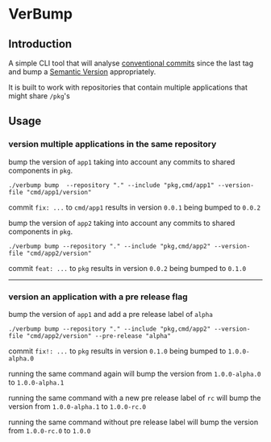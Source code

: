 # VerBump

## Introduction

A simple CLI tool that will analyse [conventional commits](https://www.conventionalcommits.org/en/v1.0.0/#summary) since the last tag and bump a [Semantic Version](https://semver.org/) appropriately.

It is built to work with repositories that contain multiple applications that might share `/pkg`'s

## Usage

### version multiple applications in the same repository

bump the version of `app1` taking into account any commits to shared components in `pkg`.
```
./verbump bump  --repository "." --include "pkg,cmd/app1" --version-file "cmd/app1/version"
```

commit `fix: ...` to `cmd/app1` results in version `0.0.1` being bumped to `0.0.2`

bump the version of `app2` taking into account any commits to shared components in `pkg`.
```
./verbump bump --repository "." --include "pkg,cmd/app2" --version-file "cmd/app2/version"
```

commit `feat: ...` to `pkg` results in version `0.0.2` being bumped to `0.1.0`

---

### version an application with a pre release flag

bump the version of `app1` and add a pre release label of `alpha`

```
./verbump bump --repository "." --include "pkg,cmd/app2" --version-file "cmd/app2/version" --pre-release "alpha"
```

commit `fix!: ...` to `pkg` results in version `0.1.0` being bumped to `1.0.0-alpha.0`

running the same command again will bump the version from `1.0.0-alpha.0` to `1.0.0-alpha.1`

running the same command with a new pre release label of `rc` will bump the version from `1.0.0-alpha.1` to `1.0.0-rc.0`

running the same command without pre release label will bump the version from `1.0.0-rc.0` to `1.0.0`
